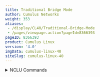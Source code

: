 ```yaml
---
title: Traditional Bridge Mode
author: Cumulus Networks
weight: 353
aliases:
 - /display/CL40/Traditional-Bridge-Mode
 - /pages/viewpage.action?pageId=8366393
pageID: 8366393
product: Cumulus Linux
version: '4.0'
imgData: cumulus-linux-40
siteSlug: cumulus-linux-40
---
```

<details>

Cumulus Networks recommends you use a [VLAN-aware
bridge](/version/cumulus-linux-40/Layer-2/Ethernet-Bridging---VLANs/VLAN-aware-Bridge-Mode)
on your switch. Use traditional mode bridges only if you need to run
more than one bridge on the switch or if you need to use PVSTP+.

## <span>Configure a Traditional Mode Bridge</span>

The following examples show how to create a simple traditional mode
bridge configuration on the switch. The example also shows some optional
elements:

  - You can add an IP address to provide IP access to the bridge
    interface.

  - You can specify a range of interfaces.

To configure spanning tree options for a bridge interface, refer to
[Spanning Tree and Rapid Spanning
Tree](/version/cumulus-linux-40/Layer-2/Spanning-Tree-and-Rapid-Spanning-Tree).

<summary>NCLU Commands </summary>

The following example commands configure a traditional mode bridge
called my\_bridge with IP address 10.10.10.10/24. swp1, swp2, swp3, and
swp4 are members of the bridge.

    cumulus@switch:~$ net add bridge my_bridge ports swp1-4
    cumulus@switch:~$ net add bridge my_bridge ip address 10.10.10.10/24
    cumulus@switch:~$ net pending
    cumulus@switch:~$ net commit

<summary>Linux Commands </summary>

Edit the `/etc/network/interfaces` file. The following example command
configures a traditional mode bridge called my\_bridge with IP address
10.10.10.10/24. swp1, swp2, swp3, and swp4 are members of the bridge.

    ...
    auto swp1
    iface swp1
     
    auto swp2
    iface swp2
     
    auto swp3
    iface swp3
     
    auto swp4
    iface swp4
     
    auto my_bridge 
    iface my_bridge 
        address 10.10.10.10/24 
        bridge-ports swp1 swp2 swp3 swp4 
        bridge-vlan-aware no
    ...

Run the `ifreload``  -a ` command to reload the network configuration:

    cumulus@switch:~$ sudo ifreload -a

{{%notice note%}}

The name of the bridge must be:

  - Compliant with Linux interface naming conventions.

  - Unique within the switch.

  - Something other than *bridge*, **** as Cumulus Linux reserves that
    name for a single [VLAN-aware
    bridge](/version/cumulus-linux-40/Layer-2/Ethernet-Bridging---VLANs/VLAN-aware-Bridge-Mode).

{{%/notice%}}

{{%notice warning%}}

Do not try to bridge the management port, eth0, with any switch ports
(swp0, swp1, and so on). For example, if you create a bridge with eth0
and swp1, it does **not** work.

{{%/notice%}}

## <span>Configure Multiple Traditional Mode Bridges</span>

You can configure multiple bridges to logically divide a switch into
multiple layer 2 domains. This allows for hosts to communicate with
other hosts in the same domain, while separating them from hosts in
other domains.

The diagram below shows a multiple bridge configuration, where host-1
and host-2 are connected to bridge-A, while host-3 and host-4 are
connected to bridge-B:

  - host-1 and host-2 can communicate with each other

  - host-3 and host-4 can communicate with each other

  - host-1 and host-2 cannot communicate with host-3 and host-4

{{% imgOld 0 %}}

This example configuration looks like this in the
`/etc/network/interfaces` file:

    ...
    auto bridge-A
    iface bridge-A
        bridge-ports swp1 swp2
        bridge-vlan-aware no
     
    auto bridge-B
    iface bridge-B
        bridge-ports swp3 swp4
        bridge-vlan-aware no
    ...

## <span id="src-8366393_TraditionalBridgeMode-VLAN_tagging" class="confluence-anchor-link"></span><span>Trunks in Traditional Bridge Mode</span>

The [IEEE standard](http://www.ieee802.org/1/pages/802.1Q.html) for
trunking is 802.1Q. The 802.1Q specification adds a 4 byte header within
the Ethernet frame that identifies the VLAN of which the frame is a
member.

802.1Q also identifies an *untagged* frame as belonging to the *native*
VLAN (most network devices default their native VLAN to 1). The concept
of native, non-native, tagged or untagged has generated confusion due to
mixed terminology and vendor-specific implementations. In Cumulus Linux:

  - A *trunk port* is a switch port configured to send and receive
    802.1Q tagged frames.

  - A switch sending an untagged (bare Ethernet) frame on a trunk port
    is sending from the native VLAN defined on the trunk port.

  - A switch sending a tagged frame on a trunk port is sending to the
    VLAN identified by the 802.1Q tag.

  - A switch receiving an untagged (bare Ethernet) frame on a trunk port
    places that frame in the native VLAN defined on the trunk port.

  - A switch receiving a tagged frame on a trunk port places that frame
    in the VLAN identified by the 802.1Q tag.

A bridge in traditional mode has no concept of trunks, just tagged or
untagged frames. With a trunk of 200 VLANs, there would need to be 199
bridges, each containing a tagged physical interface, and one bridge
containing the native untagged VLAN. See the examples below for more
information.

{{%notice note%}}

The interaction of tagged and un-tagged frames on the same trunk often
leads to undesired and unexpected behavior. A switch that uses VLAN 1
for the native VLAN may send frames to a switch that uses VLAN 2 for the
native VLAN, thus merging those two VLANs and their spanning tree state.

{{%/notice%}}

### <span>Trunk Example</span>

{{% imgOld 1 %}}

To create the above example, add the following configuration to the
`/etc/network/interfaces` file:

    ...
    auto br-VLAN100
    iface br-VLAN100
     bridge-ports swp1.100 swp2.100
     
    auto br-VLAN200
    iface br-VLAN200
     bridge-ports swp1.200 swp2.200
    ...

### <span>VLAN Tagging Examples</span>

You can find more examples of VLAN tagging in [the VLAN tagging
chapter](/version/cumulus-linux-40/Layer-2/Ethernet-Bridging---VLANs/VLAN-Tagging).

### <span id="src-8366393_TraditionalBridgeMode-arp" class="confluence-anchor-link"></span><span>Configure ARP Timers</span>

Cumulus Linux does not often interact directly with end systems as much
as end systems interact with one another. Therefore, after a successful
[address resolution protocol](http://linux-ip.net/html/ether-arp.html)
(ARP) places a neighbor into a reachable state, Cumulus Linux might not
interact with the client again for a long enough period of time for the
neighbor to move into a stale state. To keep neighbors in the reachable
state, Cumulus Linux includes a background process
(`/usr/bin/neighmgrd`). The background process tracks neighbors that
move into a stale, delay, or probe state, and attempts to refresh their
state before they are removed from the Linux kernel and from hardware
forwarding. The `neighmgrd` process only adds a neighbor if the sender's
IP in the ARP packet is in one of the SVI's subnets (you can disable
this check by setting `subnet_checks` to *0* in the
`/etc/cumulus/neighmgr.conf` file).

The ARP refresh timer defaults to 1080 seconds (18 minutes). To change
this setting, follow the procedures outlined in this [knowledge base
article](https://support.cumulusnetworks.com/hc/en-us/articles/202012933).

## <span>Caveats</span>

On Broadcom switches, when two VLAN subinterfaces are bridged to each
other in a traditional mode bridge, `switchd` does not assign an
internal resource ID to the subinterface, which is expected for each
VLAN subinterface. To work around this issue, add a VXLAN on the bridge
so that it does not require a real tunnel IP address.

<article id="html-search-results" class="ht-content" style="display: none;">

</article>

<footer id="ht-footer">

</footer>

</details>

